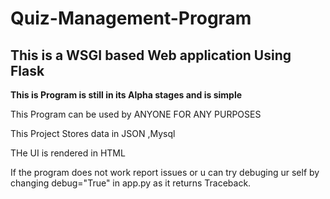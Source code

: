# Quiz-Management-Program
## This is a WSGI based Web application Using Flask

**This is Program is still in its Alpha stages and is simple**

This Program can be used by ANYONE FOR ANY PURPOSES

This Project Stores data in JSON ,Mysql

THe UI is rendered in HTML

If the program does not work report issues or u can try debuging ur self by changing debug="True" in app.py as it returns Traceback.
